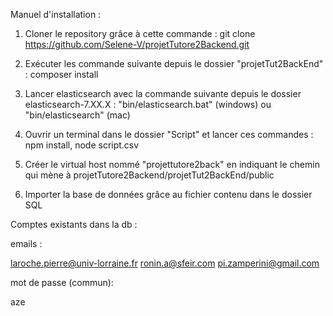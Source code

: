 Manuel d'installation :

1) Cloner le repository grâce à cette commande : git clone https://github.com/Selene-V/projetTutore2Backend.git

2) Exécuter les commande suivante depuis le dossier "projetTut2BackEnd" : composer install

3) Lancer elasticsearch avec la commande suivante depuis le dossier elasticsearch-7.XX.X : "bin/elasticsearch.bat" (windows) ou "bin/elasticsearch" (mac)

4) Ouvrir un terminal dans le dossier "Script" et lancer ces commandes : npm install, node script.csv

5) Créer le virtual host nommé "projettutore2back" en indiquant le chemin qui mène à projetTutore2Backend/projetTut2BackEnd/public

6) Importer la base de données grâce au fichier contenu dans le dossier SQL




Comptes existants dans la db :

emails : 

laroche.pierre@univ-lorraine.fr
ronin.a@sfeir.com
pi.zamperini@gmail.com

mot de passe (commun):

aze